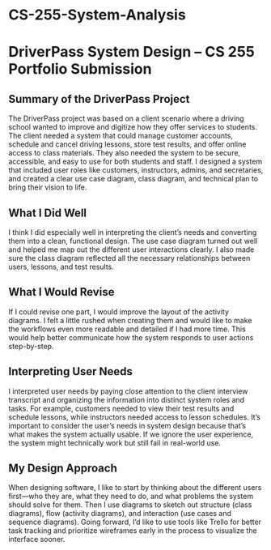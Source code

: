 # CS-255-System-Analysis
# DriverPass System Design – CS 255 Portfolio Submission

## Summary of the DriverPass Project  
The DriverPass project was based on a client scenario where a driving school wanted to improve and digitize how they offer services to students. The client needed a system that could manage customer accounts, schedule and cancel driving lessons, store test results, and offer online access to class materials. They also needed the system to be secure, accessible, and easy to use for both students and staff. I designed a system that included user roles like customers, instructors, admins, and secretaries, and created a clear use case diagram, class diagram, and technical plan to bring their vision to life.

## What I Did Well  
I think I did especially well in interpreting the client’s needs and converting them into a clean, functional design. The use case diagram turned out well and helped me map out the different user interactions clearly. I also made sure the class diagram reflected all the necessary relationships between users, lessons, and test results.

## What I Would Revise  
If I could revise one part, I would improve the layout of the activity diagrams. I felt a little rushed when creating them and would like to make the workflows even more readable and detailed if I had more time. This would help better communicate how the system responds to user actions step-by-step.

## Interpreting User Needs  
I interpreted user needs by paying close attention to the client interview transcript and organizing the information into distinct system roles and tasks. For example, customers needed to view their test results and schedule lessons, while instructors needed access to lesson schedules. It’s important to consider the user’s needs in system design because that’s what makes the system actually usable. If we ignore the user experience, the system might technically work but still fail in real-world use.

## My Design Approach  
When designing software, I like to start by thinking about the different users first—who they are, what they need to do, and what problems the system should solve for them. Then I use diagrams to sketch out structure (class diagrams), flow (activity diagrams), and interaction (use cases and sequence diagrams). Going forward, I’d like to use tools like Trello for better task tracking and prioritize wireframes early in the process to visualize the interface sooner.
